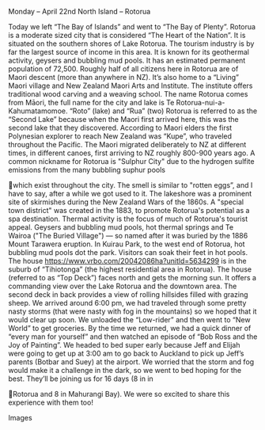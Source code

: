 Monday – April 22nd
North Island – Rotorua

Today we left “The Bay of Islands” and went to “The Bay of Plenty”.
Rotorua is a moderate sized city that is considered “The Heart of
the Nation”. It is situated on the southern shores of Lake Rotorua.
The tourism industry is by far the largest source of income in this
area. It is known for its geothermal activity, geysers and bubbling
mud pools. It has an estimated permanent population of 72,500.
Roughly half of all citizens here in Rotorua are of Maori descent
(more than anywhere in NZ). It’s also home to a “Living” Maori
village and New Zealand Maori Arts and Institute. The institute
offers traditional wood carving and a weaving school.
The name Rotorua comes from Māori, the full name for the city
and lake is Te Rotorua-nui-a-Kahumatamomoe. “Roto” (lake)
and “Rua” (two) Rotorua is referred to as the “Second Lake”
because when the Maori first arrived here, this was the second lake
that they discovered.
According to Maori elders the first
Polynesian explorer to reach New Zealand was “Kupe”, who
traveled throughout the Pacific. The Maori migrated deliberately
to NZ at different times, in different canoes, first arriving to
NZ roughly 800-900 years ago.
A common nickname for Rotorua is "Sulphur City" due to the
hydrogen sulfite emissions from the many bubbling suphur pools

which exist throughout the city. The smell is similar to "rotten eggs”,
and I have to say, after a while we got used to it.
The lakeshore was a prominent site of skirmishes during the New
Zealand Wars of the 1860s. A "special town district" was created in
the 1883, to promote Rotorua's potential as a spa destination.
Thermal activity is the focus of much of Rotorua's tourist
appeal. Geysers and bubbling mud pools, hot thermal springs
and Te Wairoa ("The Buried Village") — so named after it was
buried by the 1886 Mount Tarawera eruption. In Kuirau Park, to the
west end of Rotorua, hot bubbling mud pools dot the park. Visitors
can soak their feet in hot pools.
The house https://www.vrbo.com/20042086ha?unitld=5634299 is
in the suburb of “Tihiotonga” (the highest residential area in
Rotorua). The house (referred to as “Top Deck”) faces north and
gets the morning sun. It offers a commanding view over the Lake
Rotorua and the downtown area. The second deck in back
provides a view of rolling hillsides filled with grazing sheep.
We arrived around 6:00 pm, we had traveled through some pretty
nasty storms (that were nasty with fog in the mountains) so we
hoped that it would clear up soon. We unloaded the “Low-rider”
and then went to “New World” to get groceries. By the time we
returned, we had a quick dinner of “every man for yourself” and
then watched an episode of “Bob Ross and the Joy of Painting”.
We headed to bed super early because Jeff and Elijah were going
to get up at 3:00 am to go back to Auckland to pick up Jeff’s
parents (Botbar and Suey) at the airport. We worried that the
storm and fog would make it a challenge in the dark, so we went
to bed hoping for the best. They’ll be joining us for 16 days (8 in in

Rotorua and 8 in Mahurangi Bay). We were so excited to share this
experience with them too!

Images

